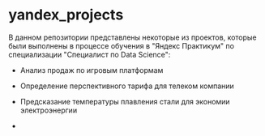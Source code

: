 # yandex_projects

В данном репозитории представлены некоторые из проектов, которые были выполнены в процессе обучения в "Яндекс Практикум" по специализации "Специалист по Data Science":

* Анализ продаж по игровым платформам

* Определение перспективного тарифа для телеком компании

* Предсказание температуры плавления стали для экономии электроэнергии

*

